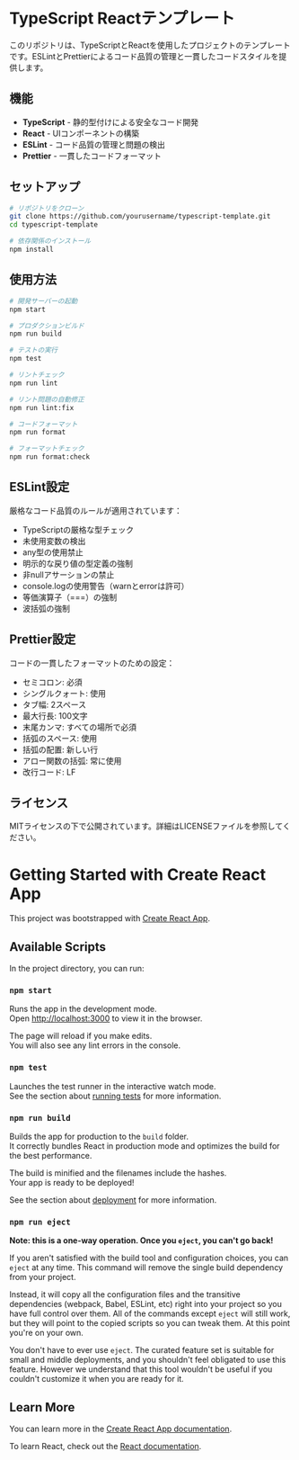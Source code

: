 # TypeScript Reactテンプレート

このリポジトリは、TypeScriptとReactを使用したプロジェクトのテンプレートです。ESLintとPrettierによるコード品質の管理と一貫したコードスタイルを提供します。

## 機能

- **TypeScript** - 静的型付けによる安全なコード開発
- **React** - UIコンポーネントの構築
- **ESLint** - コード品質の管理と問題の検出
- **Prettier** - 一貫したコードフォーマット

## セットアップ

```bash
# リポジトリをクローン
git clone https://github.com/yourusername/typescript-template.git
cd typescript-template

# 依存関係のインストール
npm install
```

## 使用方法

```bash
# 開発サーバーの起動
npm start

# プロダクションビルド
npm run build

# テストの実行
npm test

# リントチェック
npm run lint

# リント問題の自動修正
npm run lint:fix

# コードフォーマット
npm run format

# フォーマットチェック
npm run format:check
```

## ESLint設定

厳格なコード品質のルールが適用されています：

- TypeScriptの厳格な型チェック
- 未使用変数の検出
- any型の使用禁止
- 明示的な戻り値の型定義の強制
- 非nullアサーションの禁止
- console.logの使用警告（warnとerrorは許可）
- 等価演算子（===）の強制
- 波括弧の強制

## Prettier設定

コードの一貫したフォーマットのための設定：

- セミコロン: 必須
- シングルクォート: 使用
- タブ幅: 2スペース
- 最大行長: 100文字
- 末尾カンマ: すべての場所で必須
- 括弧のスペース: 使用
- 括弧の配置: 新しい行
- アロー関数の括弧: 常に使用
- 改行コード: LF

## ライセンス

MITライセンスの下で公開されています。詳細はLICENSEファイルを参照してください。

# Getting Started with Create React App

This project was bootstrapped with [Create React App](https://github.com/facebook/create-react-app).

## Available Scripts

In the project directory, you can run:

### `npm start`

Runs the app in the development mode.\
Open [http://localhost:3000](http://localhost:3000) to view it in the browser.

The page will reload if you make edits.\
You will also see any lint errors in the console.

### `npm test`

Launches the test runner in the interactive watch mode.\
See the section about [running tests](https://facebook.github.io/create-react-app/docs/running-tests) for more information.

### `npm run build`

Builds the app for production to the `build` folder.\
It correctly bundles React in production mode and optimizes the build for the best performance.

The build is minified and the filenames include the hashes.\
Your app is ready to be deployed!

See the section about [deployment](https://facebook.github.io/create-react-app/docs/deployment) for more information.

### `npm run eject`

**Note: this is a one-way operation. Once you `eject`, you can't go back!**

If you aren't satisfied with the build tool and configuration choices, you can `eject` at any time. This command will remove the single build dependency from your project.

Instead, it will copy all the configuration files and the transitive dependencies (webpack, Babel, ESLint, etc) right into your project so you have full control over them. All of the commands except `eject` will still work, but they will point to the copied scripts so you can tweak them. At this point you're on your own.

You don't have to ever use `eject`. The curated feature set is suitable for small and middle deployments, and you shouldn't feel obligated to use this feature. However we understand that this tool wouldn't be useful if you couldn't customize it when you are ready for it.

## Learn More

You can learn more in the [Create React App documentation](https://facebook.github.io/create-react-app/docs/getting-started).

To learn React, check out the [React documentation](https://reactjs.org/).

